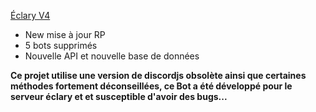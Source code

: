 [Éclary V4](https://discord.gg/6FsKBdW)

- New mise à jour RP
- 5 bots supprimés
- Nouvelle API et nouvelle base de données

**Ce projet utilise une version de discordjs obsolète ainsi que certaines méthodes fortement déconseillées, ce Bot a été développé pour le serveur éclary et et susceptible d'avoir des bugs...**
